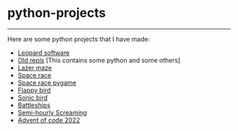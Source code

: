 # python-projects

---
Here are some python projects that I have made:

- [Leopard software](https://github.com/XanderG2/Leopard-software)
- [Old repls](https://github.com/XanderG2/old-repls) [This contains some python and some others]
- [Lazer maze](https://github.com/XanderG2/Lazer-maze-python)
- [Space race](https://github.com/XanderG2/Space-race-python)
- [Space race pygame](https://github.com/XanderG2/Space-race-pygame)
- [Flappy bird](https://github.com/XanderG2/actually-attempting-flappy-bird-oh-no-lol)
- [Sonic bird](https://github.com/XanderG2/sonic-bird)
- [Battleships](https://github.com/XanderG2/battleships)
- [Semi-hourly Screaming](https://github.com/XanderG2/Semi-hourly-Screaming)
- [Advent of code 2022](https://github.com/XanderG2/advent-of-code-2022)
